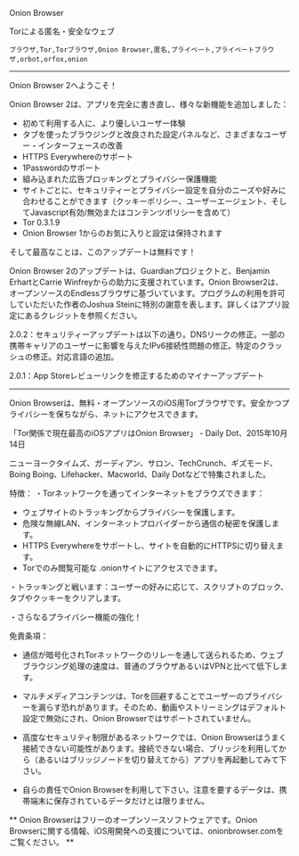 Onion Browser

Torによる匿名・安全なウェブ

`ブラウザ,Tor,Torブラウザ,Onion Browser,匿名,プライベート,プライベートブラウザ,orbot,orfox,onion`

---

Onion Browser 2へようこそ！

Onion Browser 2は、アプリを完全に書き直し、様々な新機能を追加しました：

* 初めて利用する人に、より優しいユーザー体験
* タブを使ったブラウジングと改良された設定パネルなど、さまざまなユーザー・インターフェースの改善
* HTTPS Everywhereのサポート
* 1Passwordのサポート
* 組み込まれた広告ブロッキングとプライバシー保護機能
* サイトごとに、セキュリティーとプライバシー設定を自分のニーズや好みに合わせることができます（クッキーポリシー、ユーザーエージェント、そしてJavascript有効/無効またはコンテンツポリシーを含めて）
* Tor 0.3.1.9
* Onion Browser 1からのお気に入りと設定は保持されます

そして最高なことは、このアップデートは無料です！

Onion Browser 2のアップデートは、Guardianプロジェクトと、Benjamin ErhartとCarrie Winfreyからの助力に支援されています。Onion Browser2は、オープンソースのEndlessブラウザに基づいています。プログラムの利用を許可していただいた作者のJoshua Steinに特別の謝意を表します。詳しくはアプリ設定にあるクレジットを参照ください。

2.0.2：セキュリティーアップデートは以下の通り。DNSリークの修正。一部の携帯キャリアのユーザーに影響を与えたIPv6接続性問題の修正。特定のクラッシュの修正。対応言語の追加。

2.0.1：App Storeレビューリンクを修正するためのマイナーアップデート

---

Onion Browserは、無料・オープンソースのiOS用Torブラウザです。安全かつプライバシーを保ちながら、ネットにアクセスできます。

「Tor関係で現在最高のiOSアプリはOnion Browser」 - Daily Dot、2015年10月14日

ニューヨークタイムズ、ガーディアン、サロン、TechCrunch、ギズモード、Boing Boing、Lifehacker、Macworld、Daily Dotなどで特集されました。

特徴：
・Torネットワークを通ってインターネットをブラウズできます：
- ウェブサイトのトラッキングからプライバシーを保護します。
- 危険な無線LAN、インターネットプロバイダーから通信の秘密を保護します。
- HTTPS Everywhereをサポートし、サイトを自動的にHTTPSに切り替えます。
- Torでのみ閲覧可能な .onionサイトにアクセスできます。

・トラッキングと戦います：ユーザーの好みに応じて、スクリプトのブロック、タブやクッキーをクリアします。

・さらなるプライバシー機能の強化！

免責条項：
- 通信が暗号化されTorネットワークのリレーを通して送られるため、ウェブブラウジング処理の速度は、普通のブラウザあるいはVPNと比べて低下します。

- マルチメディアコンテンツは、Torを回避することでユーザーのプライバシーを漏らす恐れがあります。そのため、動画やストリーミングはデフォルト設定で無効にされ、Onion Browserではサポートされていません。

- 高度なセキュリティ制限があるネットワークでは、Onion Browserはうまく接続できない可能性があります。接続できない場合、ブリッジを利用してから（あるいはブリッジノードを切り替えてから）アプリを再起動してみて下さい。

- 自らの責任でOnion Browserを利用して下さい。注意を要するデータは、携帯端末に保存されているデータだけとは限りません。

** Onion Browserはフリーのオープンソースソフトウェアです。Onion Browserに関する情報、iOS用開発への支援については、onionbrowser.comをご覧ください。 **

